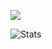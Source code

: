 ![](https://i.imgur.com/nk2XQ5C.png)

![Stats](https://github-readme-stats.vercel.app/api?username=lncoognito&bg_color=0f0f0f&border_color=0f0f0f&text_color=ffffff&title_color=ffffff&icon_color=3388ff&show_icons=true&hide=stars,prs)

